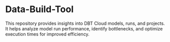 # Data-Build-Tool
This repository provides insights into DBT Cloud models, runs, and projects. It helps analyze model run performance, identify bottlenecks, and optimize execution times for improved efficiency.
